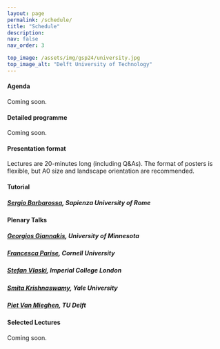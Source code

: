 ```yaml
---
layout: page
permalink: /schedule/
title: "Schedule"
description: 
nav: false
nav_order: 3

top_image: /assets/img/gsp24/university.jpg
top_image_alt: "Delft University of Technology"
---
```


#### Agenda
Coming soon.

#### Detailed programme
Coming soon.

#### Presentation format
Lectures are 20-minutes long (including Q&As). The format of posters is flexible, but A0 size and landscape orientation are recommended.

#### Tutorial

<p id="Sergio Barbarossa"></p>

##### [**Sergio Barbarossa**](https://sites.google.com/a/uniroma1.it/sergiobarbarossa/home), Sapienza University of Rome

#### Plenary Talks

<p id="Georgios Giannakis"></p>

##### [**Georgios Giannakis**](https://spincom.umn.edu/), University of Minnesota

<p id="Francesca Parise"></p>

##### [**Francesca Parise**](https://sites.coecis.cornell.edu/parise/), Cornell University

<p id="Stefan Vlaski"></p>

##### [**Stefan Vlaski**](https://stefanvlaski.github.io/), Imperial College London

<p id="Smita Krishnaswamy"></p>

##### [**Smita Krishnaswamy**](https://krishnaswamylab.org/), Yale University

<p id="Piet Van Mieghen"></p>

##### [**Piet Van Mieghen**](https://www.nas.ewi.tudelft.nl/people/Piet/), TU Delft

#### Selected Lectures

Coming soon.